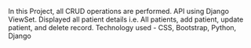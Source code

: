 In this Project, all CRUD operations are performed.
API using Django ViewSet. 
Displayed all patient details i.e. All patients, add patient, update patient, and delete record.
Technology used - CSS, Bootstrap, Python, Django
